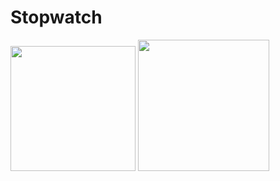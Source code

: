 # Stopwatch

<div>
<img width="200" src="https://user-images.githubusercontent.com/61786718/99763427-30b3f980-2b3e-11eb-8a07-1b421e71fd29.png">
<img width="210" src="https://user-images.githubusercontent.com/61786718/99763489-53dea900-2b3e-11eb-8786-6da9e66ff1c7.png">
</div>
